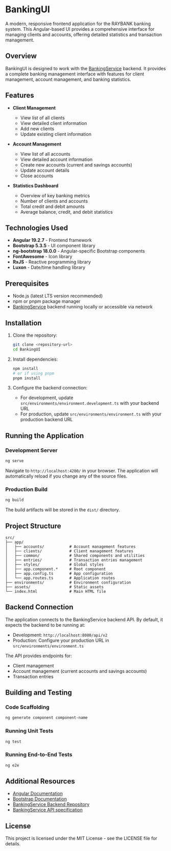 # BankingUI

A modern, responsive frontend application for the RAYBANK banking system. This Angular-based UI provides a comprehensive interface for managing clients and accounts, offering detailed statistics and transaction management.

## Overview

BankingUI is designed to work with the [BankingService](https://github.com/raywo-trainings/BankingService) backend. It provides a complete banking management interface with features for client management, account management, and banking statistics.

## Features

- **Client Management**
  - View list of all clients
  - View detailed client information
  - Add new clients
  - Update existing client information

- **Account Management**
  - View list of all accounts
  - View detailed account information
  - Create new accounts (current and savings accounts)
  - Update account details
  - Close accounts

- **Statistics Dashboard**
  - Overview of key banking metrics
  - Number of clients and accounts
  - Total credit and debit amounts
  - Average balance, credit, and debit statistics

## Technologies Used

- **Angular 19.2.7** - Frontend framework
- **Bootstrap 5.3.5** - UI component library
- **ng-bootstrap 18.0.0** - Angular-specific Bootstrap components
- **FontAwesome** - Icon library
- **RxJS** - Reactive programming library
- **Luxon** - Date/time handling library

## Prerequisites

- Node.js (latest LTS version recommended)
- npm or pnpm package manager
- [BankingService](https://github.com/raywo-trainings/BankingService) backend running locally or accessible via network

## Installation

1. Clone the repository:
   ```bash
   git clone <repository-url>
   cd BankingUI
   ```

2. Install dependencies:
   ```bash
   npm install
   # or if using pnpm
   pnpm install
   ```

3. Configure the backend connection:
   - For development, update `src/environments/environment.development.ts` with your backend URL
   - For production, update `src/environments/environment.ts` with your production backend URL

## Running the Application

### Development Server

```bash
ng serve
```

Navigate to `http://localhost:4200/` in your browser. The application will automatically reload if you change any of the source files.

### Production Build

```bash
ng build
```

The build artifacts will be stored in the `dist/` directory.

## Project Structure

```
src/
├── app/
│   ├── accounts/           # Account management features
│   ├── clients/            # Client management features
│   ├── common/             # Shared components and utilities
│   ├── entries/            # Transaction entries management
│   ├── styles/             # Global styles
│   ├── app.component.*     # Root component
│   ├── app.config.ts       # App configuration
│   └── app.routes.ts       # Application routes
├── environments/           # Environment configuration
├── assets/                 # Static assets
└── index.html              # Main HTML file
```

## Backend Connection

The application connects to the BankingService backend API. By default, it expects the backend to be running at:

- Development: `http://localhost:8080/api/v2`
- Production: Configure your production URL in `src/environments/environment.ts`

The API provides endpoints for:
- Client management
- Account management (current accounts and savings accounts)
- Transaction entries

## Building and Testing

### Code Scaffolding

```bash
ng generate component component-name
```

### Running Unit Tests

```bash
ng test
```

### Running End-to-End Tests

```bash
ng e2e
```

## Additional Resources

- [Angular Documentation](https://angular.dev/)
- [Bootstrap Documentation](https://getbootstrap.com/docs/)
- [BankingService Backend Repository](https://github.com/raywo-trainings/BankingService)
- [BankingService API specification](https://github.com/raywo-trainings/BankingAPI)

## License

This project is licensed under the MIT License - see the LICENSE file for details.
